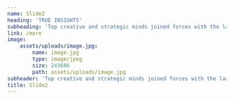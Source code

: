 ```yaml
---
name: Slide2
heading: 'TRUE INSIGHTS'
subheading: 'Top creative and strategic minds joined forces with the largest crowd of consumers'
link: /more
image:
    assets/uploads/image.jpg:
        name: image.jpg
        type: image/jpeg
        size: 243686
        path: assets/uploads/image.jpg
subheader: 'Top creative and strategic minds joined forces with the largest crowd of consumers.'
title: Slide2
---
```


